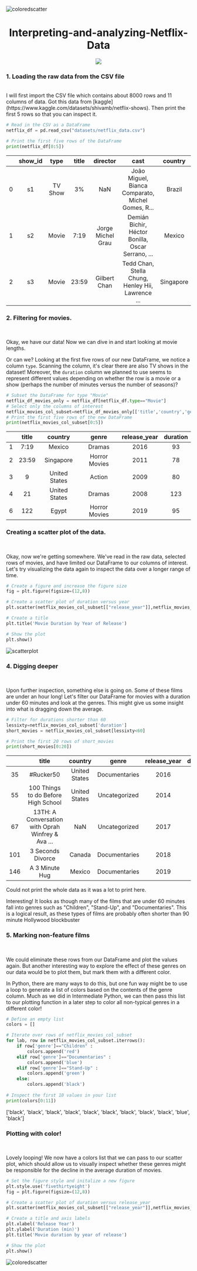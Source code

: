 ![coloredscatter](https://user-images.githubusercontent.com/59371949/167663233-2e73d273-92da-4cea-bd88-f613da9eae49.PNG)
<h1 align="center">Interpreting-and-analyzing-Netflix-Data</h1>

<p align="center">
  <img src="https://media.giphy.com/media/UoRR2d1b8xs04A2bV8/giphy.gif"></h1>
</p>
  
<h3>1. Loading the raw data from the CSV file </h3>
<br>
I will first import the CSV file which contains about 8000 rows and 11 columns of data. Got this data from [kaggle](https://www.kaggle.com/datasets/shivamb/netflix-shows). Then print the first 5 rows so that you can inspect it.
</br>

<p></p>

```python
# Read in the CSV as a DataFrame
netflix_df = pd.read_csv("datasets/netflix_data.csv")

# Print the first five rows of the DataFrame
print(netflix_df[0:5])
```
|   | show_id |   type  | title |      director     |                        cast                       |    country    |     date_added    | release_year | duration |                    description                    |       genre      |
|:-:|:-------:|:-------:|:-----:|:-----------------:|:-------------------------------------------------:|:-------------:|:-----------------:|:------------:|:--------:|:-------------------------------------------------:|:----------------:|
| 0 | s1      | TV Show | 3%    | NaN               | João Miguel, Bianca Comparato, Michel Gomes, R... | Brazil        | August 14, 2020   | 2020         | 4        | In a future where the elite inhabit an island ... | International TV |
| 1 | s2      | Movie   | 7:19  | Jorge Michel Grau | Demián Bichir, Héctor Bonilla, Oscar Serrano, ... | Mexico        | December 23, 2016 | 2016         | 93       | After a devastating earthquake hits Mexico Cit... | Dramas           |
| 2 | s3      | Movie   | 23:59 | Gilbert Chan      | Tedd Chan, Stella Chung, Henley Hii, Lawrence ... | Singapore     | December 20, 2018 | 2011         | 78       | When an army recruit is found dead, his fellow... | Horror Movies    |

<h3>2. Filtering for movies. </h3>
<br>
<p>Okay, we have our data! Now we can dive in and start looking at movie lengths.

  Or can we? Looking at the first five rows of our new DataFrame, we notice a column <code>type</code>. Scanning the column, it's clear there are also TV shows in the dataset! Moreover, the <code>duration</code> column we planned to use seems to represent different values depending on whether the row is a movie or a show (perhaps the number of minutes versus the number of seasons)?
  
</p>

```python
# Subset the DataFrame for type "Movie"
netflix_df_movies_only = netflix_df[netflix_df.type=="Movie"]
# Select only the columns of interest
netflix_movies_col_subset=netflix_df_movies_only[['title','country','genre','release_year','duration']]
# Print the first five rows of the new DataFrame
print(netflix_movies_col_subset[0:5])
```
|   | title |    country    |     genre     | release_year | duration |
|:-:|:-----:|:-------------:|:-------------:|:------------:|:--------:|
| 1 | 7:19  | Mexico        | Dramas        | 2016         | 93       |
| 2 | 23:59 | Singapore     | Horror Movies | 2011         | 78       |
| 3 | 9     | United States | Action        | 2009         | 80       |
| 4 | 21    | United States | Dramas        | 2008         | 123      |
| 6 | 122   | Egypt         | Horror Movies | 2019         | 95       |

<h3>Creating a scatter plot of the data.</h3>
<br>
<p>Okay, now we're getting somewhere. We've read in the raw data, selected rows of movies, and have limited our DataFrame to our columns of interest. Let's try visualizing the data again to inspect the data over a longer range of time.</p>

```python
# Create a figure and increase the figure size
fig = plt.figure(figsize=(12,8))

# Create a scatter plot of duration versus year
plt.scatter(netflix_movies_col_subset[["release_year"]],netflix_movies_col_subset[["duration"]])

# Create a title
plt.title('Movie Duration by Year of Release')

# Show the plot
plt.show()
```
![scatterplot](https://user-images.githubusercontent.com/59371949/167449480-635fbbf8-6b52-42e6-803b-3da3d627bd2a.PNG)

<h3>4. Digging deeper </h3>

<br>
<p>Upon further inspection, something else is going on. Some of these films are under an hour long! Let's filter our DataFrame for movies with a duration under 60 minutes and look at the genres. This might give us some insight into what is dragging down the average.</p>

```python
# Filter for durations shorter than 60 
lessixty=netflix_movies_col_subset['duration']
short_movies = netflix_movies_col_subset[lessixty<60]

# Print the first 20 rows of short_movies
print(short_movies[0:20])
```

|     |                       title                       |    country    |     genre     | release_year | duration |
|:---:|:-------------------------------------------------:|:-------------:|:-------------:|:------------:|:--------:|
|  35 | #Rucker50                                         | United States | Documentaries | 2016         | 56       |
|  55 | 100 Things to do Before High School               | United States | Uncategorized | 2014         | 44       |
|  67 | 13TH: A Conversation with Oprah Winfrey & Ava ... | NaN           | Uncategorized | 2017         | 37       |
| 101 | 3 Seconds Divorce                                 | Canada        | Documentaries | 2018         | 53       |
| 146 | A 3 Minute Hug                                    | Mexico        | Documentaries | 2019         | 28       |

<p>Could not print the whole data as it was a lot to print here.</p>

<p>Interesting! It looks as though many of the films that are under 60 minutes fall into genres such as "Children", "Stand-Up", and "Documentaries". This is a logical result, as these types of films are probably often shorter than 90 minute Hollywood blockbuster</p>

<h3>5. Marking non-feature films</h3>
<br>
<p>We could eliminate these rows from our DataFrame and plot the values again. But another interesting way to explore the effect of these genres on our data would be to plot them, but mark them with a different color.

In Python, there are many ways to do this, but one fun way might be to use a loop to generate a list of colors based on the contents of the genre column. Much as we did in Intermediate Python, we can then pass this list to our plotting function in a later step to color all non-typical genres in a different color!
</p>

```python
# Define an empty list
colors = []

# Iterate over rows of netflix_movies_col_subset
for lab, row in netflix_movies_col_subset.iterrows():
    if row['genre']=="Children" :
        colors.append('red')
    elif row['genre']=="Documentaries" :
        colors.append('blue')
    elif row['genre']=="Stand-Up" :
        colors.append('green')
    else:
        colors.append('black')
        
# Inspect the first 10 values in your list        
print(colors[0:11])
```
['black', 'black', 'black', 'black', 'black', 'black', 'black', 'black', 'black', 'blue', 'black']

<h3>Plotting with color!</h3>
<br>
<p>Lovely looping! We now have a colors list that we can pass to our scatter plot, which should allow us to visually inspect whether these genres might be responsible for the decline in the average duration of movies.</pr>

```python
# Set the figure style and initalize a new figure
plt.style.use('fivethirtyeight')
fig = plt.figure(figsize=(12,8))

# Create a scatter plot of duration versus release_year
plt.scatter(netflix_movies_col_subset[["release_year"]],netflix_movies_col_subset[["duration"]], c=colors)

# Create a title and axis labels
plt.xlabel('Release Year')
plt.ylabel('Duration (min)')
plt.title('Movie duration by year of release')

# Show the plot
plt.show()
```
![coloredscatter](https://user-images.githubusercontent.com/59371949/167663121-f2d238dc-104f-45c9-88a4-10d81087a419.PNG)
